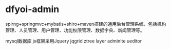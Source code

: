 # dfyoi-admin
spirng+springmvc+mybatis+shiro+maven搭建的通用后台管理系统，包括机构管理、人员管理、用户管理、功能权限管理、数据字典、新闻管理等。

mysql数据库
js框架采用Jquery
jqgrid
ztree
layer
adminlte
ueditor

